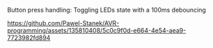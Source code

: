 Button press handling: Toggling LEDs state with a 100ms debouncing


https://github.com/Pawel-Stanek/AVR-programming/assets/135810408/5c0c9f0d-e664-4e54-aea9-7723982fd894


